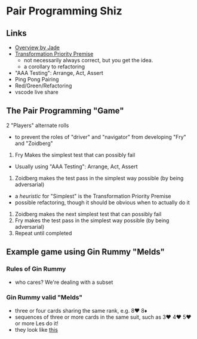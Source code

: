 # Pair Programming Shiz
## Links
* [Overview by Jade](https://www.linkedin.com/pulse/refactoring-rewriting-rearchitecting-oh-my-jade-meskill)
* [Transformation Priority Premise](https://blog.cleancoder.com/uncle-bob/2013/05/27/TheTransformationPriorityPremise.html)
  - not necessarily always correct, but you get the idea.
  - a corollary to refactoring
*  "AAA Testing": Arrange, Act, Assert
* Ping Pong Pairing
* Red/Green/Refactoring
* vscode live share

## The Pair Programming "Game"
2 "Players" alternate rolls
  - to prevent the roles of "driver" and "navigator" from developing
  "Fry" and "Zoidberg"
1. Fry Makes the simplest test that can possibly fail
  - Usually using "AAA Testing": Arrange, Act, Assert
1. Zoidberg makes the test pass in the simplest way possible (by being adversarial)
  - a *heuristic* for "Simplest" is the Transformation Priority Premise
  - possible refactoring, though it should be obvious when to actually do it
1. Zoidberg makes the next simplest test that can possibly fail
1. Fry makes the test pass in the simplest way possible (by being adversarial)
1. Repeat until completed

## Example game using Gin Rummy "Melds"

### Rules of Gin Rummy
  * who cares? We're dealing with a subset

### Gin Rummy valid "Melds"
* three or four cards sharing the same rank, e.g. 8♥ 8♦
* sequences of three or more cards in the same suit, such as 3♥ 4♥ 5♥ or more
Les do it!
* they look like [this](https://www.catsatcards.com/CImages/Final/RummySets.jpg)

